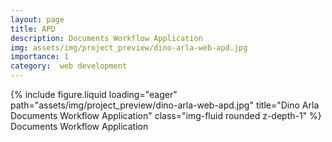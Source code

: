 ```yaml
---
layout: page
title: APD
description: Documents Workflow Application
img: assets/img/project_preview/dino-arla-web-apd.jpg
importance: 1
category:  web development
---
```


<div class="row">
    <div class="col-sm mt-3 mt-md-0">
        {% include figure.liquid loading="eager" path="assets/img/project_preview/dino-arla-web-apd.jpg" title="Dino Arla Documents Workflow Application" class="img-fluid rounded z-depth-1" %}
    </div>
</div>
<div class="caption">
    Documents Workflow Application
</div>


